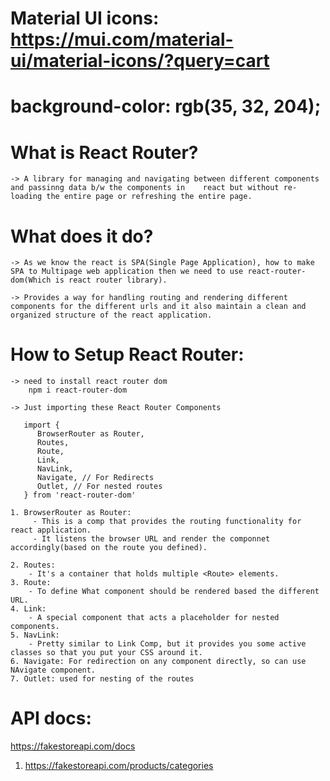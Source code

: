 # <link rel="stylesheet" href="https://fonts.googleapis.com/css2?family=Kanit&display=swap">

# Material UI icons: https://mui.com/material-ui/material-icons/?query=cart

# background-color: rgb(35, 32, 204);

# What is React Router?

    -> A library for managing and navigating between different components and passinng data b/w the components in    react but without re-loading the entire page or refreshing the entire page. 

# What does it do?
 
    -> As we know the react is SPA(Single Page Application), how to make SPA to Multipage web application then we need to use react-router-dom(Which is react router library).
    
    -> Provides a way for handling routing and rendering different components for the different urls and it also maintain a clean and organized structure of the react application.  


# How to Setup React Router:

    -> need to install react router dom
        npm i react-router-dom
    
    -> Just importing these React Router Components

       import {
          BrowserRouter as Router,
          Routes,
          Route,
          Link,
          NavLink,
          Navigate, // For Redirects
          Outlet, // For nested routes
       } from 'react-router-dom'

    1. BrowserRouter as Router: 
         - This is a comp that provides the routing functionality for react application.
         - It listens the browser URL and render the componnet accordingly(based on the route you defined).

    2. Routes:
        - It's a container that holds multiple <Route> elements.
    3. Route:
        - To define What component should be rendered based the different URL.
    4. Link:
        - A special component that acts a placeholder for nested components.
    5. NavLink:
        - Pretty similar to Link Comp, but it provides you some active classes so that you put your CSS around it.
    6. Navigate: For redirection on any component directly, so can use NAvigate component.
    7. Outlet: used for nesting of the routes
    
# API docs:
   https://fakestoreapi.com/docs
1. https://fakestoreapi.com/products/categories